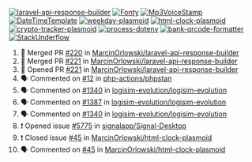 [![laravel-api-response-builder](https://github-readme-stats.vercel.app/api/pin/?username=MarcinOrlowski&repo=laravel-api-response-builder&theme=default&hide_border=true&title_color=87c9c3&text_color=62696d&icon_color=636a6d&bg_color=30393e)](https://github.com/MarcinOrlowski/laravel-api-response-builder)
[![Fonty](https://github-readme-stats.vercel.app/api/pin/?username=MarcinOrlowski&repo=Fonty&theme=default&hide_border=true&title_color=87c9c3&text_color=62696d&icon_color=636a6d&bg_color=30393e)](https://github.com/MarcinOrlowski/Fonty)
[![Mp3VoiceStamp](https://github-readme-stats.vercel.app/api/pin/?username=MarcinOrlowski&repo=Mp3VoiceStamp&theme=default&hide_border=true&title_color=87c9c3&text_color=62696d&icon_color=636a6d&bg_color=30393e)](https://github.com/MarcinOrlowski/Mp3VoiceStamp)
[![DateTimeTemplate](https://github-readme-stats.vercel.app/api/pin/?username=MarcinOrlowski&repo=DateTimeTemplate&theme=default&hide_border=true&title_color=87c9c3&text_color=62696d&icon_color=636a6d&bg_color=30393e)](https://github.com/MarcinOrlowski/DateTimeTemplate)
[![weekday-plasmoid](https://github-readme-stats.vercel.app/api/pin/?username=MarcinOrlowski&repo=weekday-plasmoid&theme=default&hide_border=true&title_color=87c9c3&text_color=62696d&icon_color=636a6d&bg_color=30393e)](https://github.com/MarcinOrlowski/weekday-plasmoid)
[![html-clock-plasmoid](https://github-readme-stats.vercel.app/api/pin/?username=MarcinOrlowski&repo=html-clock-plasmoid&theme=default&hide_border=true&title_color=87c9c3&text_color=62696d&icon_color=636a6d&bg_color=30393e)](https://github.com/MarcinOrlowski/html-clock-plasmoid)
[![crypto-tracker-plasmoid](https://github-readme-stats.vercel.app/api/pin/?username=MarcinOrlowski&repo=crypto-tracker-plasmoid&theme=default&hide_border=true&title_color=87c9c3&text_color=62696d&icon_color=636a6d&bg_color=30393e)](https://github.com/MarcinOrlowski/crypto-tracker-plasmoid)
[![process-dotenv](https://github-readme-stats.vercel.app/api/pin/?username=MarcinOrlowski&repo=process-dotenv&theme=default&hide_border=true&title_color=87c9c3&text_color=62696d&icon_color=636a6d&bg_color=30393e)](https://github.com/MarcinOrlowski/process-dotenv)
[![bank-qrcode-formatter](https://github-readme-stats.vercel.app/api/pin/?username=MarcinOrlowski&repo=bank-qrcode-formatter&theme=default&hide_border=true&title_color=87c9c3&text_color=62696d&icon_color=636a6d&bg_color=30393e)](https://github.com/MarcinOrlowski/bank-qrcode-formatter)
[![StackUnderflow](https://github-readme-stats.vercel.app/api/pin/?username=MarcinOrlowski&repo=StackUnderflow&theme=default&hide_border=true&title_color=87c9c3&text_color=62696d&icon_color=636a6d&bg_color=30393e)](https://github.com/MarcinOrlowski/StackUnderflow)

<!--START_SECTION:activity-->
1. 🎉 Merged PR [#220](https://github.com/MarcinOrlowski/laravel-api-response-builder/pull/220) in [MarcinOrlowski/laravel-api-response-builder](https://github.com/MarcinOrlowski/laravel-api-response-builder)
2. 🎉 Merged PR [#221](https://github.com/MarcinOrlowski/laravel-api-response-builder/pull/221) in [MarcinOrlowski/laravel-api-response-builder](https://github.com/MarcinOrlowski/laravel-api-response-builder)
3. 💪 Opened PR [#221](https://github.com/MarcinOrlowski/laravel-api-response-builder/pull/221) in [MarcinOrlowski/laravel-api-response-builder](https://github.com/MarcinOrlowski/laravel-api-response-builder)
4. 🗣 Commented on [#12](https://github.com/php-actions/phpstan/issues/12) in [php-actions/phpstan](https://github.com/php-actions/phpstan)
5. 🗣 Commented on [#1340](https://github.com/logisim-evolution/logisim-evolution/issues/1340) in [logisim-evolution/logisim-evolution](https://github.com/logisim-evolution/logisim-evolution)
6. 🗣 Commented on [#1387](https://github.com/logisim-evolution/logisim-evolution/issues/1387) in [logisim-evolution/logisim-evolution](https://github.com/logisim-evolution/logisim-evolution)
7. 🗣 Commented on [#1340](https://github.com/logisim-evolution/logisim-evolution/issues/1340) in [logisim-evolution/logisim-evolution](https://github.com/logisim-evolution/logisim-evolution)
8. ❗️ Opened issue [#5775](https://github.com/signalapp/Signal-Desktop/issues/5775) in [signalapp/Signal-Desktop](https://github.com/signalapp/Signal-Desktop)
9. ❗️ Closed issue [#45](https://github.com/MarcinOrlowski/html-clock-plasmoid/issues/45) in [MarcinOrlowski/html-clock-plasmoid](https://github.com/MarcinOrlowski/html-clock-plasmoid)
10. 🗣 Commented on [#45](https://github.com/MarcinOrlowski/html-clock-plasmoid/issues/45) in [MarcinOrlowski/html-clock-plasmoid](https://github.com/MarcinOrlowski/html-clock-plasmoid)
<!--END_SECTION:activity-->
